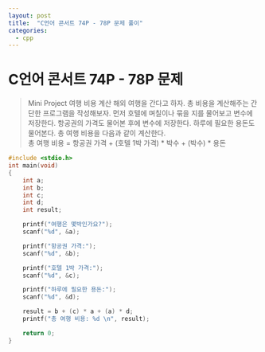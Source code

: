 ```yaml
---
layout: post
title:  "C언어 콘서트 74P - 78P 문제 풀이"
categories:
  - cpp
---
```

# C언어 콘서트 74P - 78P 문제

> Mini Project    여행 비용 계산
해외 여행을 간다고 하자. 총 비용을 계산해주는 간단한 프로그램을 작성해보자. 먼저 호텔에 며칠이나 묶을 지를 물어보고 변수에 저장한다. 항공권의 가격도 물어본 후에 변수에 저장한다. 
하루에 필요한 용돈도 물어본다. 총 여행 비용을 다음과 같이 계산한다.   
총 여행 비용 = 항공권 가격 + (호텔 1박 가격) * 박수 + (박수) * 용돈   
```c
#include <stdio.h>
int main(void)
{
    int a;
    int b;
    int c;
    int d;
    int result;

    printf("여행은 몇박인가요?");
    scanf("%d", &a);

    printf("항공권 가격:");
    scanf("%d", &b);

    printf("호텔 1박 가격:");
    scanf("%d", &c);

    printf("하루에 필요한 용돈:");
    scanf("%d", &d);

    result = b + (c) * a + (a) * d;
    printf("총 여행 비용: %d \n", result);

    return 0;
}  
```
